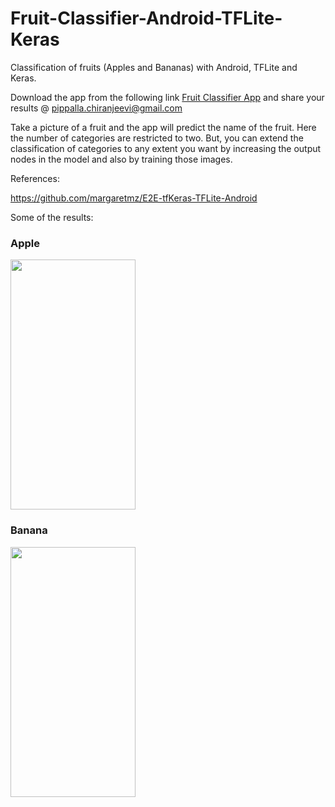 # Fruit-Classifier-Android-TFLite-Keras

Classification of fruits (Apples and Bananas) with Android, TFLite and Keras.

Download the app from the following link <a href="https://github.com/chiranjeevipippalla/Fruit-Classifier-Android-TFLite-Keras/blob/master/app-debug.apk">Fruit Classifier App</a> and share your results @ pippalla.chiranjeevi@gmail.com

Take a picture of a fruit and the app will predict the name of the fruit. Here the number of categories are restricted to two. But, you can extend the classification of categories to any extent you want by increasing the output nodes in the model and also by training those images.

References:

https://github.com/margaretmz/E2E-tfKeras-TFLite-Android

Some of the results:

<h3>Apple</h3>
<img src="https://github.com/chiranjeevipippalla/QuickFruit/blob/master/results/apple.jpg" width="200" height="400">

<h3>Banana</h3>
<img src="https://github.com/chiranjeevipippalla/QuickFruit/blob/master/results/banana.jpg" width="200" height="400">

